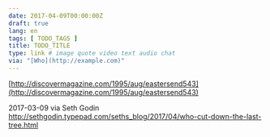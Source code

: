 ```yaml
---
date: 2017-04-09T00:00:00Z
draft: true
lang: en
tags: [ TODO_TAGS ]
title: TODO_TITLE
type: link # image quote video text audio chat
via: "[Who](http://example.com)"
---
```



[http://discovermagazine.com/1995/aug/eastersend543](http://discovermagazine.com/1995/aug/eastersend543)

2017-03-09 via Seth Godin
http://sethgodin.typepad.com/seths_blog/2017/04/who-cut-down-the-last-tree.html
